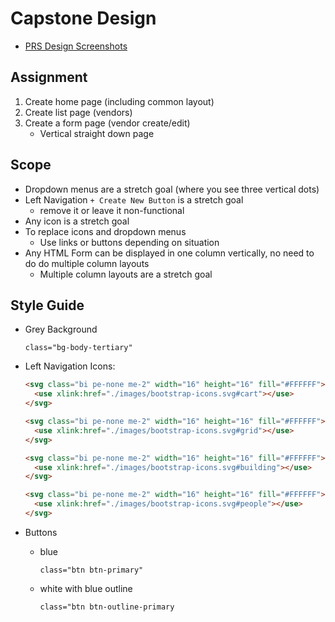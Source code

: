# Capstone Design

- [PRS Design Screenshots](https://www.figma.com/design/w0r81D2ouvnMd247ebKwyz/Purchase-Request-System?node-id=0-1&t=M8aGgbORODyzwobV-1)

## Assignment

1. Create home page (including common layout)
2. Create list page (vendors)
3. Create a form page (vendor create/edit)
   - Vertical straight down page

## Scope

- Dropdown menus are a stretch goal (where you see three vertical dots)
- Left Navigation `+ Create New Button` is a stretch goal
  - remove it or leave it non-functional
- Any icon is a stretch goal
- To replace icons and dropdown menus
  - Use links or buttons depending on situation
- Any HTML Form can be displayed in one column vertically, no need to do do multiple column layouts
  - Multiple column layouts are a stretch goal

## Style Guide

- Grey Background
  ```
  class="bg-body-tertiary"
  ```
- Left Navigation Icons:

  ```html
  <svg class="bi pe-none me-2" width="16" height="16" fill="#FFFFFF">
    <use xlink:href="./images/bootstrap-icons.svg#cart"></use>
  </svg>

  <svg class="bi pe-none me-2" width="16" height="16" fill="#FFFFFF">
    <use xlink:href="./images/bootstrap-icons.svg#grid"></use>
  </svg>

  <svg class="bi pe-none me-2" width="16" height="16" fill="#FFFFFF">
    <use xlink:href="./images/bootstrap-icons.svg#building"></use>
  </svg>

  <svg class="bi pe-none me-2" width="16" height="16" fill="#FFFFFF">
    <use xlink:href="./images/bootstrap-icons.svg#people"></use>
  </svg>
  ```

- Buttons
  - blue
    ```
    class="btn btn-primary"
    ```
  - white with blue outline
    ```
    class="btn btn-outline-primary
    ```
